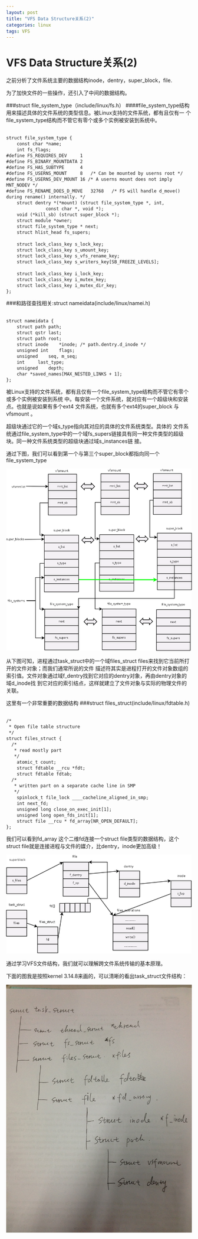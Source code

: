 ```yaml
---
layout: post
title: "VFS Data Structure关系(2)"
categories: linux
tags: VFS
---
```

VFS Data Structure关系(2)
=========================
之前分析了文件系统主要的数据结构inode，dentry，super_block，file.

为了加快文件的一些操作，还引入了中间的数据结构。

###struct file_system_type（include/linux/fs.h）
####file_system_type结构用来描述具体的文件系统的类型信息。被Linux支持的文件系统，都有且仅有一 个file_system_type结构而不管它有零个或多个实例被安装到系统中。

<pre><code>
struct file_system_type {
    const char *name;
    int fs_flags;
#define FS_REQUIRES_DEV     1
#define FS_BINARY_MOUNTDATA 2
#define FS_HAS_SUBTYPE      4
#define FS_USERNS_MOUNT     8   /* Can be mounted by userns root */
#define FS_USERNS_DEV_MOUNT 16 /* A userns mount does not imply MNT_NODEV */
#define FS_RENAME_DOES_D_MOVE   32768   /* FS will handle d_move() during rename() internally. */
    struct dentry *(*mount) (struct file_system_type *, int,
               const char *, void *);
    void (*kill_sb) (struct super_block *);
    struct module *owner;
    struct file_system_type * next;
    struct hlist_head fs_supers;
 
    struct lock_class_key s_lock_key;
    struct lock_class_key s_umount_key;
    struct lock_class_key s_vfs_rename_key;
    struct lock_class_key s_writers_key[SB_FREEZE_LEVELS];
 
    struct lock_class_key i_lock_key;
    struct lock_class_key i_mutex_key;
    struct lock_class_key i_mutex_dir_key;
};
</code></pre>

###和路径查找相关:struct nameidata(include/linux/namei.h)

<pre><code>
struct nameidata {
    struct path path;
    struct qstr last;
    struct path root;
    struct inode    *inode; /* path.dentry.d_inode */
    unsigned int    flags;
    unsigned    seq, m_seq;
    int     last_type;
    unsigned    depth;
    char *saved_names[MAX_NESTED_LINKS + 1];
};
</code></pre>

被Linux支持的文件系统，都有且仅有一个file_system_type结构而不管它有零个或多个实例被安装到系统 中。每安装一个文件系统，就对应有一个超级块和安装点。也就是说如果有多个ext4 文件系统，也就有多个ext4的super_block 与 vfsmount 。

超级块通过它的一个域s_type指向其对应的具体的文件系统类型。具体的 文件系统通过file_system_type中的一个域fs_supers链接具有同一种文件类型的超级块。同一种文件系统类型的超级块通过域s_instances链 接。

 

通过下图，我们可以看到第一个与第三个super_block都指向同一个file_system_type

![](/assets/pic/super_block.png)

从下图可知，进程通过task_struct中的一个域files_struct files来找到它当前所打开的文件对象；而我们通常所说的文件 描述符其实是进程打开的文件对象数组的索引值。文件对象通过域f_dentry找到它对应的dentry对象，再由dentry对象的域d_inode找 到它对应的索引结点，这样就建立了文件对象与实际的物理文件的关联。

这里有一个非常重要的数据结构
###struct files_struct(include/linux/fdtable.h)

<pre><code>
/*
 * Open file table structure
 */
struct files_struct {
  /*
   * read mostly part
   */
    atomic_t count;
    struct fdtable __rcu *fdt;
    struct fdtable fdtab;
  /*
   * written part on a separate cache line in SMP
   */
    spinlock_t file_lock ____cacheline_aligned_in_smp;
    int next_fd;
    unsigned long close_on_exec_init[1];
    unsigned long open_fds_init[1];
    struct file __rcu * fd_array[NR_OPEN_DEFAULT];
};
</code></pre>

我们可以看到fd_array 这个二维fd连接一个struct file类型的数据结构，这个struct file就是连接进程与文件的媒介，比dentry，inode更加高级！

![](/assets/pic/super_block_and_task.png)

通过学习VFS文件结构，我们就可以理解跨文件系统传输的基本原理。

下面的图我是按照kernel 3.14.8来画的，可以清晰的看出task_struct文件结构：

![](/assets/pic/214645.jpg)